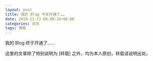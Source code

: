 ```yaml
---
layout: post
title: 我的 Blog 今天开通了……
date: 2019-11-13 00:00:10+00:00
categories: 日志
tags: 博客
---
```


我的 Blog 终于开通了……

这里的文章除了特别说明为 [转载] 之外，均为本人原创，转载请说明出处。

